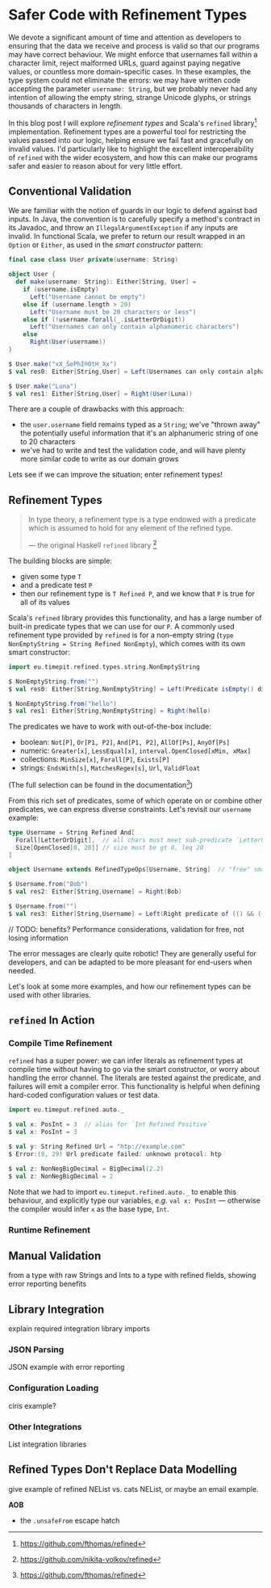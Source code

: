 # Safer Code with Refinement Types

We devote a significant amount of time and attention as developers to ensuring that the data we receive and process is valid so that our programs may have correct behaviour. We might enforce that usernames fall within a character limit, reject malformed URLs, guard against paying negative values, or countless more domain-specific cases. In these examples, the type system could not eliminate the errors: we may have written code accepting the parameter `username: String`, but we probably never had any intention of allowing the empty string, strange Unicode glyphs, or strings thousands of characters in length.

In this blog post I will explore _refinement types_ and Scala's `refined` library[^1] implementation. Refinement types are a powerful tool for restricting the values passed into our logic, helping ensure we fail fast and gracefully on invalid values. I'd particularly like to highlight the excellent interoperability of `refined` with the wider ecosystem, and how this can make our programs safer and easier to reason about for very little effort. 

## Conventional Validation

We are familiar with the notion of guards in our logic to defend against bad inputs. In Java, the convention is to carefully specify a method's contract in its Javadoc, and throw an `IllegalArgumentException` if any inputs are invalid. In functional Scala, we prefer to return our result wrapped in an `Option` or `Either`, as used in the *smart constructor* pattern: 

```scala
final case class User private(username: String)

object User {
  def make(username: String): Either[String, User] =
    if (username.isEmpty)
      Left("Username cannot be empty")
    else if (username.length > 20)
      Left("Username must be 20 characters or less")
    else if (!username.forall(_.isLetterOrDigit))
      Left("Usernames can only contain alphanumeric characters")
    else
      Right(User(username))
}

$ User.make("xX_ŚePhI®OtH_Xx")
$ val res0: Either[String,User] = Left(Usernames can only contain alphanumeric characters)

$ User.make("Luna")
$ val res1: Either[String,User] = Right(User(Luna))
```

There are a couple of drawbacks with this approach:

* the `user.username` field remains typed as a `String`; we've "thrown away" the potentially useful information that it's an alphanumeric string of one to 20 characters
* we've had to write and test the validation code, and will have plenty more similar code to write as our domain grows

Lets see if we can improve the situation; enter refinement types!

## Refinement Types

> In type theory, a refinement type is a type endowed with a predicate which is assumed to hold for any element of the refined type.
>
> &mdash; the original Haskell `refined` library [^2]

The building blocks are simple: 

* given some type `T` 
* and a predicate test `P`
* then our refinement type is `T Refined P`, and we know that `P` is true for all of its values

Scala's `refined` library provides this functionality, and has a large number of built-in predicate types that we can use for our `P`. A commonly used refinement type provided by `refined` is for a non-empty string (`type NonEmptyString = String Refined NonEmpty`), which comes with its own smart constructor:

```scala
import eu.timepit.refined.types.string.NonEmptyString

$ NonEmptyString.from("")
$ val res0: Either[String,NonEmptyString] = Left(Predicate isEmpty() did not fail.)

$ NonEmptyString.from("hello")
$ val res1: Either[String,NonEmptyString] = Right(hello)
```

The predicates we have to work with out-of-the-box include:

* boolean: `Not[P]`, `Or[P1, P2]`, `And[P1, P2]`, `AllOf[Ps]`, `AnyOf[Ps]`
* numeric: `Greater[x]`, `LessEqual[x]`,  `interval.OpenClosed[xMin, xMax]`
* collections: `MinSize[x]`, `Forall[P]`, `Exists[P]`
* strings: `EndsWith[s]`, `MatchesRegex[s]`, `Url`, `ValidFloat`

(The full selection can be found in the documentation[^1])

From this rich set of predicates, some of which operate on or combine other predicates, we can express diverse constraints. Let's revisit our `username` example:

```scala
type Username = String Refined And[
  Forall[LetterOrDigit],  // all chars must meet sub-predicate `LetterOrDigit`
  Size[OpenClosed[0, 20]] // size must be gt 0, leq 20
]

object Username extends RefinedTypeOps[Username, String]  // "free" smart constructor amd more!

$ Username.from("Bob")
$ val res2: Either[String,Username] = Right(Bob)

$ Username.from("")
$ val res3: Either[String,Username] = Left(Right predicate of (() && ((0 > 0) && !(0 > 20))) failed: Predicate taking size() = 0 failed: Left predicate of ((0 > 0) && !(0 > 20)) failed: Predicate failed: (0 > 0).)
```

// TODO: benefits? Performance considerations, validation for free, not losing information

The error messages are clearly quite robotic! They are generally useful for developers, and can be adapted to be more pleasant for end-users when needed.

Let's look at some more examples, and how our refinement types can be used with other libraries.

## `refined` In Action

### Compile Time Refinement

`refined` has a super power: we can infer literals as refinement types at compile time without having to go via the smart constructor, or worry about handling the error channel. The literals are tested against the predicate, and failures will emit a compiler error. This functionality is helpful when defining hard-coded configuration values or test data.

```scala
import eu.timeput.refined.auto._

$ val x: PosInt = 3  // alias for `Int Refined Positive`
$ val x: PosInt = 3

$ val y: String Refined Url = "htp://example.com"
$ Error:(8, 29) Url predicate failed: unknown protocol: htp

$ val z: NonNegBigDecimal = BigDecimal(2.2)
$ val z: NonNegBigDecimal = 2
```

Note that we had to import `eu.timeput.refined.auto._` to enable this behaviour, and explicitly type our variables, *e.g.* `val x: PosInt` — otherwise the compiler would infer `x` as the base type, `Int`.

### Runtime Refinement



## Manual Validation

from a type with raw Strings and Ints to a type with refined fields, showing error reporting benefits

## Library Integration

explain required integration library imports

### JSON Parsing

JSON example with error reporting

### Configuration Loading

ciris example?

### Other Integrations

List integration libraries

## Refined Types Don't Replace Data Modelling

give example of refined NEList vs. cats NEList, or maybe an email example.



**AOB**

- the `.unsafeFrom` escape hatch



[^1]: https://github.com/fthomas/refined
[^2]:https://github.com/nikita-volkov/refined